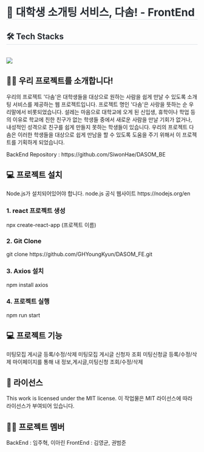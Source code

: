 <div style="text-align: left;"> 
    <h1 style="border-bottom: 1px solid #d8dee4; color: #282d33;">  🤝 대학생 소개팅 서비스, 다솜! - FrontEnd </h1>  
    <div style="font-weight: 700; font-size: 15px; text-align: left; color: #282d33;">  </div> 
    </div>
    <div style="text-align: left;">
    <h2 style="border-bottom: 1px solid #d8dee4; color: #282d33;"> 🛠️ Tech Stacks </h2> <br> 
    <div style="margin: ; text-align: left;" "text-align: left;"> <img src="https://img.shields.io/badge/React-61DAFB?style=for-the-badge&logo=React&logoColor=white">
          </div>
    </div>

<h2>🙋‍♂️ 우리 프로젝트를 소개합니다! </h2>
<p> 우리의 프로젝트 '다솜'은 대학생들을 대상으로 원하는 사람을 쉽게 만날 수 있도록 소개팅 서비스를 제공하는 웹 프로젝트입니다. 프로젝트 명인 '다솜'은 사랑을 뜻하는 순 우리말에서 비롯되었습니다.
 설레는 마음으로 대학교에 오게 된 신입생, 휴학이나 학업 등의 이유로 학교에 친한 친구가 없는 학생들 중에서 새로운 사람을 만날 기회가 없거나, 내성적인 성격으로 친구를 쉽게 만들지 못하는 학생들이 있습니다. 우리의 프로젝트 다솜은 이러한 학생들을 대상으로 쉽게 만남을 할 수 있도록 도움을 주기 위해서 이 프로젝트를 기획하게 되었습니다. </p>

<p>BackEnd Repository : https://github.com/SiwonHae/DASOM_BE </p>

<h2>💻 프로젝트 설치</h2>
Node.js가 설치되어있어야 합니다.
node.js 공식 웹사이트 https://nodejs.org/en

<h3>1. react 프로젝트 생성</h3>
npx create-react-app (프로젝트 이름)

<h3>2. Git Clone </h3>
git clone https://github.com/GHYoungKyun/DASOM_FE.git

<h3>3. Axios 설치</h3>
npm install axios

<h3>4. 프로젝트 실행</h3>
npm run start

<h2>💻 프로젝트 기능</h2>
미팅모집 게시글 등록/수정/삭제
미팅모집 게시글 신청자 조회
미팅신청글 등록/수정/삭제
마이페이지를 통해 내 정보,게시글,미팅신청 조회/수정/삭제

<h2>🪪 라이선스</h2>
 This work is licensed under the MIT license.
 이 작업물은 MIT 라이선스에 따라 라이선스가 부여되어 있습니다.

<h2>🧑‍💻 프로젝트 멤버</h2>
BackEnd : 임주혁, 이아린
FrontEnd : 김영균, 권범준
</div>
